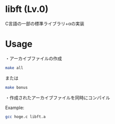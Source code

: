 # libft (Lv.0)

C言語の一部の標準ライブラリ+αの実装

# Usage

・アーカイブファイルの作成

```bash
make all
```

または

```bash
make bonus 
```

・作成されたアーカイブファイルを同時にコンパイル

Example:

```bash
gcc hoge.c libft.a
```
